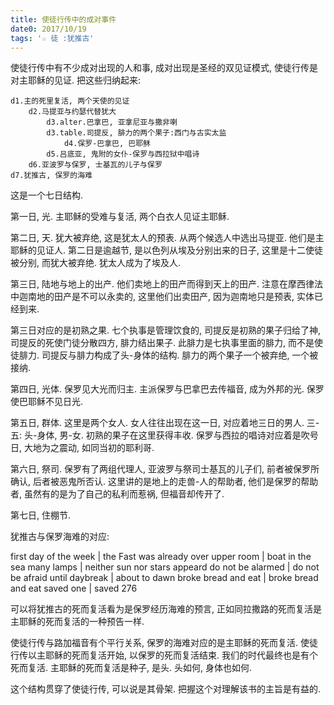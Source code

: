 ```yaml
---
title: 使徒行传中的成对事件
date0: 2017/10/19
tags: '☆ 徒 :犹推古'
---
```


使徒行传中有不少成对出现的人和事, 成对出现是圣经的双见证模式, 使徒行传是对主耶稣的见证. 把这些归纳起来:

    d1.主的死里复活, 两个天使的见证
        d2.马提亚与约瑟代替犹大
            d3.alter.巴拿巴, 亚拿尼亚与撒非喇
            d3.table.司提反, 腓力的两个果子:西门与古实太监
                d4.保罗-巴拿巴, 巴耶稣
            d5.吕底亚, 鬼附的女仆-保罗与西拉狱中唱诗
        d6.亚波罗与保罗, 士基瓦的儿子与保罗
    d7.犹推古, 保罗的海难

这是一个七日结构.

第一日, 光. 主耶稣的受难与复活, 两个白衣人见证主耶稣.

第二日, 天. 犹大被弃绝, 这是犹太人的预表. 从两个候选人中选出马提亚. 他们是主耶稣的见证人. 第二日是逾越节, 是以色列从埃及分别出来的日子, 这里是十二使徒被分别, 而犹大被弃绝. 犹太人成为了埃及人.

第三日, 陆地与地上的出产. 他们卖地上的田产而得到天上的田产. 注意在摩西律法中迦南地的田产是不可以永卖的, 这里他们出卖田产, 因为迦南地只是预表, 实体已经到来.

第三日对应的是初熟之果. 七个执事是管理饮食的, 司提反是初熟的果子归给了神, 司提反的死使门徒分散四方, 腓力结出果子. 此腓力是七执事里面的腓力, 而不是使徒腓力. 司提反与腓力构成了头-身体的结构. 腓力的两个果子一个被弃绝, 一个被接纳.

第四日, 光体. 保罗见大光而归主. 主派保罗与巴拿巴去传福音, 成为外邦的光. 保罗使巴耶稣不见日光.

第五日, 群体. 这里是两个女人. 女人往往出现在这一日, 对应着地三日的男人. 三-五: 头-身体, 男-女. 初熟的果子在这里获得丰收. 保罗与西拉的唱诗对应着是吹号日, 大地为之震动, 如同当初的耶利哥.

第六日, 祭司. 保罗有了两组代理人, 亚波罗与祭司士基瓦的儿子们, 前者被保罗所确认, 后者被恶鬼所否认. 这里讲的是地上的走兽-人的帮助者, 他们是保罗的帮助者, 虽然有的是为了自己的私利而惹祸, 但福音却传开了.

第七日, 住棚节.

犹推古与保罗海难的对应:

first day of the week | the Fast was already over
upper room | boat in the sea
many lamps | neither sun nor stars appeard
do not be alarmed | do not be afraid
until daybreak | about to dawn
broke bread and eat | broke bread and eat
saved one | saved 276

可以将犹推古的死而复活看为是保罗经历海难的预言, 正如同拉撒路的死而复活是主耶稣的死而复活的一种预告一样.

使徒行传与路加福音有个平行关系, 保罗的海难对应的是主耶稣的死而复活. 使徒行传以主耶稣的死而复活开始, 以保罗的死而复活结束. 我们的时代最终也是有个死而复活. 主耶稣的死而复活是种子, 是头. 头如何, 身体也如何.

这个结构贯穿了使徒行传, 可以说是其骨架. 把握这个对理解该书的主旨是有益的.
